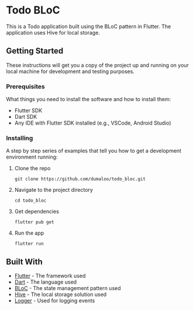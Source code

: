 # Todo BLoC

This is a Todo application built using the BLoC pattern in Flutter. The application uses Hive for local storage.

## Getting Started

These instructions will get you a copy of the project up and running on your local machine for development and testing purposes.

### Prerequisites

What things you need to install the software and how to install them:

- Flutter SDK
- Dart SDK
- Any IDE with Flutter SDK installed (e.g., VSCode, Android Studio)

### Installing

A step by step series of examples that tell you how to get a development environment running:

1. Clone the repo
   ```
   git clone https://github.com/dumaloo/todo_bloc.git
   ```
2. Navigate to the project directory
   ```
   cd todo_bloc
   ```
3. Get dependencies
   ```
   flutter pub get
   ```
4. Run the app
   ```
   flutter run
   ```

## Built With

- [Flutter](https://flutter.dev/) - The framework used
- [Dart](https://dart.dev/) - The language used
- [BLoC](https://bloclibrary.dev/#/) - The state management pattern used
- [Hive](https://docs.hivedb.dev/#/) - The local storage solution used
- [Logger](https://pub.dev/packages/logger) - Used for logging events
